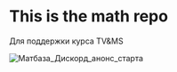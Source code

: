 # This is the math repo

Для поддержки курса TV&MS

![Матбаза_Дискорд_анонс_старта](https://github.com/garry-nn/repo1/assets/102152292/2d2ddd04-606e-49a5-80a3-d02ae6d1b2e9)
